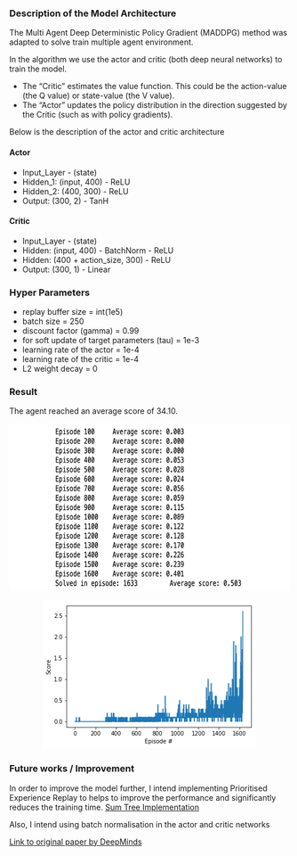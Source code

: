 ### Description of the Model Architecture 

The Multi Agent Deep Deterministic Policy Gradient (MADDPG) method was adapted to solve train multiple agent environment.

In the algorithm we use the actor and critic (both deep neural networks) to train the model.

- The “Critic” estimates the value function. This could be the action-value (the Q value) or state-value (the V value).
- The “Actor” updates the policy distribution in the direction suggested by the Critic (such as with policy gradients).

Below is the description of the actor and critic architecture
#### Actor

- Input_Layer - (state)
- Hidden_1: (input, 400) - ReLU
- Hidden_2: (400, 300) - ReLU
- Output: (300, 2) - TanH

#### Critic

- Input_Layer - (state)
- Hidden: (input, 400) - BatchNorm - ReLU
- Hidden: (400 + action_size, 300) - ReLU
- Output: (300, 1) - Linear

### Hyper Parameters

- replay buffer size = int(1e5)
- batch size = 250
- discount factor (gamma) = 0.99
- for soft update of target parameters (tau) = 1e-3
- learning rate of the actor = 1e-4
- learning rate of the critic = 1e-4
- L2 weight decay = 0

### Result

The agent reached an average score of 34.10.

<p align="center">
  <img width="660" height="300" src="https://raw.githubusercontent.com/kennydukor/DEEP-REINFORCEMENT-LEARNING-NANODEGREE/master/Collaboration%20and%20Competition/img/episodes.png">
</p>
<p align="center">
  <img width="386" height="266" src="https://raw.githubusercontent.com/kennydukor/DEEP-REINFORCEMENT-LEARNING-NANODEGREE/master/Collaboration%20and%20Competition/img/collaboration_result.png">
</p>


### Future works / Improvement

In order to improve the model further, I intend implementing Prioritised Experience Replay to helps to improve the performance and significantly reduces the training time. [Sum Tree Implementation](https://github.com/rlcode/per)

Also, I intend using batch normalisation in the actor and critic networks

[Link to original paper by DeepMinds](https://arxiv.org/pdf/1509.02971.pdf)
